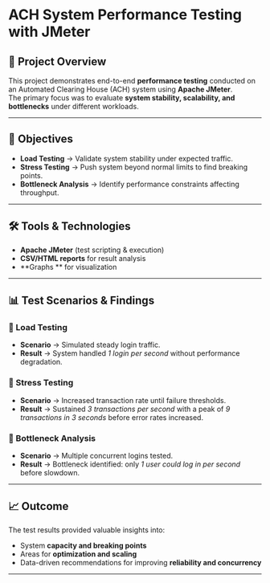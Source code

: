 # ACH System Performance Testing with JMeter

## 📌 Project Overview
This project demonstrates end-to-end **performance testing** conducted on an Automated Clearing House (ACH) system using **Apache JMeter**.  
The primary focus was to evaluate **system stability, scalability, and bottlenecks** under different workloads.

---

## 🎯 Objectives
- **Load Testing** → Validate system stability under expected traffic.
- **Stress Testing** → Push system beyond normal limits to find breaking points.
- **Bottleneck Analysis** → Identify performance constraints affecting throughput.

---

## 🛠️ Tools & Technologies
- **Apache JMeter** (test scripting & execution)  
- **CSV/HTML reports** for result analysis  
- **Graphs ** for visualization  

---

## 📊 Test Scenarios & Findings

### 🔹 Load Testing
- **Scenario** → Simulated steady login traffic.  
- **Result** → System handled *1 login per second* without performance degradation.  

### 🔹 Stress Testing
- **Scenario** → Increased transaction rate until failure thresholds.  
- **Result** → Sustained *3 transactions per second* with a peak of *9 transactions in 3 seconds* before error rates increased.  

### 🔹 Bottleneck Analysis
- **Scenario** → Multiple concurrent logins tested.  
- **Result** → Bottleneck identified: only *1 user could log in per second* before slowdown.  

---

## 📈 Outcome
The test results provided valuable insights into:
- System **capacity and breaking points**  
- Areas for **optimization and scaling**  
- Data-driven recommendations for improving **reliability and concurrency**  

---
